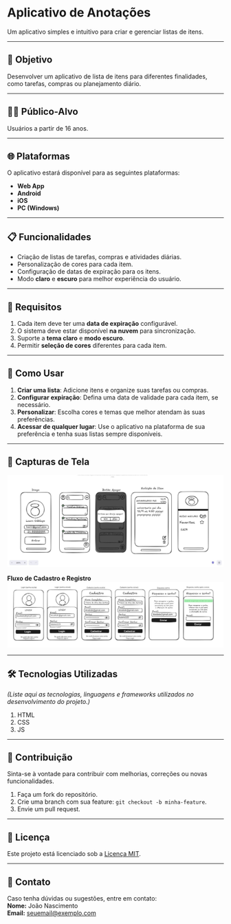 # Aplicativo de Anotações

Um aplicativo simples e intuitivo para criar e gerenciar listas de itens.

---

## 🎯 **Objetivo**
Desenvolver um aplicativo de lista de itens para diferentes finalidades, como tarefas, compras ou planejamento diário.

---

## 🧑‍💻 **Público-Alvo**
Usuários a partir de 16 anos.

---

## 🌐 **Plataformas**
O aplicativo estará disponível para as seguintes plataformas:
- **Web App**  
- **Android**  
- **iOS**  
- **PC (Windows)**  

---

## 📋 **Funcionalidades**
- Criação de listas de tarefas, compras e atividades diárias.
- Personalização de cores para cada item.
- Configuração de datas de expiração para os itens.
- Modo **claro** e **escuro** para melhor experiência do usuário.

---

## 📌 **Requisitos**
1. Cada item deve ter uma **data de expiração** configurável.  
2. O sistema deve estar disponível **na nuvem** para sincronização.  
3. Suporte a **tema claro** e **modo escuro**.  
4. Permitir **seleção de cores** diferentes para cada item.

---

## 🚀 **Como Usar**
1. **Criar uma lista**: Adicione itens e organize suas tarefas ou compras.  
2. **Configurar expiração**: Defina uma data de validade para cada item, se necessário.  
3. **Personalizar**: Escolha cores e temas que melhor atendam às suas preferências.  
4. **Acessar de qualquer lugar**: Use o aplicativo na plataforma de sua preferência e tenha suas listas sempre disponíveis.

---

## 📱 **Capturas de Tela**

![Texto alternativo](img/github/prototipo.jpeg)

**Fluxo de Cadastro e Registro**
![Texto alternativo](img/github/fluxoDeCadastroERegistro.jpeg)

---

## 🛠️ **Tecnologias Utilizadas**
*(Liste aqui as tecnologias, linguagens e frameworks utilizados no desenvolvimento do projeto.)*

1. HTML
2. CSS
3. JS
---

## 📌 **Contribuição**
Sinta-se à vontade para contribuir com melhorias, correções ou novas funcionalidades.  
1. Faça um fork do repositório.  
2. Crie uma branch com sua feature: `git checkout -b minha-feature`.  
3. Envie um pull request.

---

## 📝 **Licença**
Este projeto está licenciado sob a [Licença MIT](LICENSE).

---

## 📧 **Contato**
Caso tenha dúvidas ou sugestões, entre em contato:  
**Nome:** João Nascimento  
**Email:** [seuemail@exemplo.com](mailto:seuemail@exemplo.com)